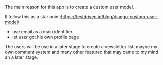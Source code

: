 The main reason for this app is to create a custom user model.

Il follow this as a star point:https://testdriven.io/blog/django-custom-user-model/

- use email as a main identifier
- let user got his own profile page

The users will be use in a later stage to create a newsletter list, maybe my own comment system and many other featured that may came to my mind an a later stage.
